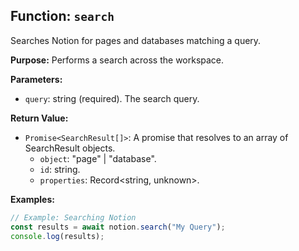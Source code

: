 ## Function: `search`

Searches Notion for pages and databases matching a query.

**Purpose:**
Performs a search across the workspace.

**Parameters:**

- `query`: string (required). The search query.

**Return Value:**

- `Promise<SearchResult[]>`: A promise that resolves to an array of SearchResult objects.
  - `object`: "page" | "database".
  - `id`: string.
  - `properties`: Record<string, unknown>.

**Examples:**

```typescript
// Example: Searching Notion
const results = await notion.search("My Query");
console.log(results);
```